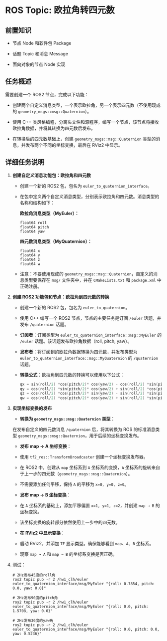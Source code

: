 # ROS Topic: 欧拉角转四元数

## 前置知识

- 节点 Node 和软件包 Package

- 话题 Topic 和消息 Message

- 面向对象的节点 Node 实现

## 任务概述

需要创建一个 ROS2 节点，完成以下功能：

- 创建两个自定义消息类型，一个表示欧拉角，另一个表示四元数（不使用现成的 `geometry_msgs::msg::Quaternion`）。

- 使用 C++ 类风格编程，分离头文件和源程序，编写一个节点，该节点将接收欧拉角数据，并将其转换为四元数后发布。

- 在转换后的四元数基础上，创建 `geometry_msgs::msg::Quaternion` 类型的消息，并发布两个不同的坐标变换，最后在 RViz2 中显示。

## 详细任务说明

1. **创建自定义消息功能包：欧拉角和四元数**

    - 创建一个新的 ROS2 包，包名为 `euler_to_quaternion_interface`。

    - 在包中定义两个自定义消息类型，分别表示欧拉角和四元数。消息类型的名称和结构如下：

        **欧拉角消息类型（MyEuler）：**

        ```Plain Text
        float64 roll
        float64 pitch
        float64 yaw
        ```

        **四元数消息类型（MyQuaternion）：**

        ```Plain Text
        float64 x
        float64 y
        float64 z
        float64 w
        ```

    - 注意：不要使用现成的 `geometry_msgs::msg::Quaternion`，自定义的消息类型要保存在 `msg/` 文件夹中，并在 `CMakeLists.txt` 和 `package.xml` 中正确注册。

2. **创建 ROS2 功能包和节点：欧拉角到四元数的转换**

    - 创建一个新的 ROS2 包，包名为 `euler_to_quaternion`。

    - 使用 C++ 编写一个 ROS2 节点，节点的主要任务是订阅 `/euler` 话题，并发布 `/quaternion` 话题。

    - **订阅者**：订阅类型为 `euler_to_quaternion_interface::msg::MyEuler` 的 `/euler` 话题。该话题发布欧拉角数据（roll, pitch, yaw）。

    - **发布者**：将订阅到的欧拉角数据转换为四元数，并发布类型为 `euler_to_quaternion_interface::msg::MyQuaternion` 的 `/quaternion` 话题。

    - **转换公式**：欧拉角到四元数的转换可以使用以下公式：

        ```C++
        qx = sin(roll/2) *cos(pitch/2)* cos(yaw/2) - cos(roll/2) *sin(pitch/2)* sin(yaw/2)
        qy = cos(roll/2) *sin(pitch/2)* cos(yaw/2) + sin(roll/2) *cos(pitch/2)* sin(yaw/2)
        qz = cos(roll/2) *cos(pitch/2)* sin(yaw/2) - sin(roll/2) *sin(pitch/2)* cos(yaw/2)
        qw = cos(roll/2) *cos(pitch/2)* cos(yaw/2) + sin(roll/2) *sin(pitch/2)* sin(yaw/2)
        ```

3. **实现坐标变换的发布**

    - **转换为 `geometry_msgs::msg::Quaternion` 类型**：

    在发布自定义的四元数消息 `/quaternion` 后，将其转换为 ROS 的标准消息类型 `geometry_msgs::msg::Quaternion`，用于后续的坐标变换发布。

    - **发布 map → A 坐标变换**：

    - 使用 `tf2_ros::TransformBroadcaster` 创建一个坐标变换发布器。

    - 在 ROS2 中，创建从 `map` 坐标系到 `A` 坐标系的变换，`A` 坐标系的旋转来自于上一步的四元数（`geometry_msgs::msg::Quaternion`）。

    - 不需要添加任何平移，保持 `A` 的平移为 `x=0, y=0, z=0`。

    - **发布 map → B 坐标变换**：

    - 在 `A` 坐标系的基础上，添加平移偏置 `x=1, y=1, z=2`，并创建 `map → B` 的坐标变换。

    - 该坐标变换的旋转部分依然使用上一步中的四元数。

    - **在 RViz2 中显示变换**：

    - 启动 RViz2，并添加 `TF` 显示类型。确保能够看到 `map`、`A`、`B` 坐标系。

    - 观察 `map → A` 和 `map → B` 的坐标系变换是否正确。

4. 测试：

    ```Shell
    # 2Hz发布45度的roll角
    ros2 topic pub -r 2 /hw1_clh/euler euler_to_quaternion_interface/msg/MyEuler "{roll: 0.7854, pitch: 0.0, yaw: 0.0}"

    # 2Hz发布90度的pitch角
    ros2 topic pub -r 2 /hw1_clh/euler euler_to_quaternion_interface/msg/MyEuler "{roll: 0.0, pitch: 1.5708, yaw: 0.0}"

    # 2Hz发布30度的yaw角
    ros2 topic pub -r 2 /hw1_clh/euler euler_to_quaternion_interface/msg/MyEuler "{roll: 0.0, pitch: 0.0, yaw: 0.5236}"
    ```
